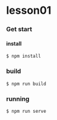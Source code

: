 # lesson01 

### Get start

#### install
`$ npm install`

### build
`$ npm run build`

### running
`$ npm run serve`